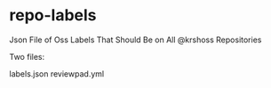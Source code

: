 # repo-labels
Json File of Oss Labels That Should Be on All @krshoss Repositories

Two files:

labels.json
reviewpad.yml
